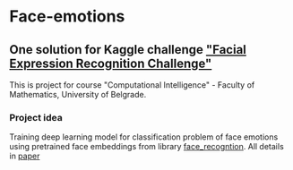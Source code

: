 # Face-emotions

## One solution for Kaggle challenge ["Facial Expression Recognition Challenge"](https://www.kaggle.com/c/challenges-in-representation-learning-facial-expression-recognition-challenge)
This is project for course "Computational Intelligence" - Faculty of Mathematics, University of Belgrade.

### Project idea
Training deep learning model for classification problem of face emotions using pretrained face embeddings from library [face_recogntion](https://pypi.org/project/face_recognition/). All details in [paper]("https://github.com/DenisAlicic/Face-emotions/blob/master/paper/emotions_recognizer.pdf")
